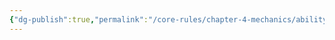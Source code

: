 ```yaml
---
{"dg-publish":true,"permalink":"/core-rules/chapter-4-mechanics/ability-check-combinations/agility-agility/"}
---
```


